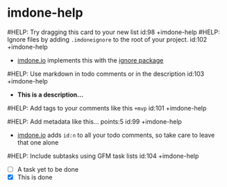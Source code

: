 imdone-help
====
#HELP: Try dragging this card to your new list id:98 +imdone-help
#HELP: Ignore files by adding `.imdoneignore` to the root of your project. id:102 +imdone-help
- [imdone.io](https://imdone.io) implements this with the [ignore package](https://www.npmjs.com/package/ignore)

#HELP: Use markdown in todo comments or in the description id:103 +imdone-help
- **This is a description...**

#HELP: Add tags to your comments like this `+mvp` id:101 +imdone-help

#HELP: Add metadata like this... points:5 id:99 +imdone-help
- [imdone.io](https://imdone.io) adds `id:n` to all your todo comments, so take care to leave that one alone

#HELP: Include subtasks using GFM task lists id:104 +imdone-help
- [ ] A task yet to be done
- [x] This is done
